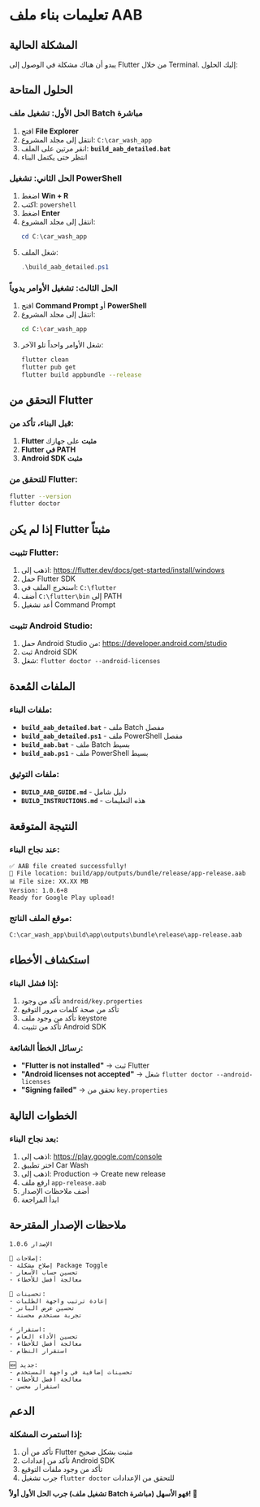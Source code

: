 # تعليمات بناء ملف AAB

## المشكلة الحالية
يبدو أن هناك مشكلة في الوصول إلى Flutter من خلال Terminal. إليك الحلول:

## الحلول المتاحة

### الحل الأول: تشغيل ملف Batch مباشرة
1. افتح **File Explorer**
2. انتقل إلى مجلد المشروع: `C:\car_wash_app`
3. انقر مرتين على الملف: **`build_aab_detailed.bat`**
4. انتظر حتى يكتمل البناء

### الحل الثاني: تشغيل PowerShell
1. اضغط **Win + R**
2. اكتب: `powershell`
3. اضغط **Enter**
4. انتقل إلى مجلد المشروع:
   ```powershell
   cd C:\car_wash_app
   ```
5. شغل الملف:
   ```powershell
   .\build_aab_detailed.ps1
   ```

### الحل الثالث: تشغيل الأوامر يدوياً
1. افتح **Command Prompt** أو **PowerShell**
2. انتقل إلى مجلد المشروع:
   ```bash
   cd C:\car_wash_app
   ```
3. شغل الأوامر واحداً تلو الآخر:
   ```bash
   flutter clean
   flutter pub get
   flutter build appbundle --release
   ```

## التحقق من Flutter

### قبل البناء، تأكد من:
1. **Flutter مثبت** على جهازك
2. **Flutter في PATH**
3. **Android SDK مثبت**

### للتحقق من Flutter:
```bash
flutter --version
flutter doctor
```

## إذا لم يكن Flutter مثبتاً

### تثبيت Flutter:
1. اذهب إلى: https://flutter.dev/docs/get-started/install/windows
2. حمل Flutter SDK
3. استخرج الملف في: `C:\flutter`
4. أضف `C:\flutter\bin` إلى PATH
5. أعد تشغيل Command Prompt

### تثبيت Android Studio:
1. حمل Android Studio من: https://developer.android.com/studio
2. ثبت Android SDK
3. شغل: `flutter doctor --android-licenses`

## الملفات المُعدة

### ملفات البناء:
- **`build_aab_detailed.bat`** - ملف Batch مفصل
- **`build_aab_detailed.ps1`** - ملف PowerShell مفصل
- **`build_aab.bat`** - ملف Batch بسيط
- **`build_aab.ps1`** - ملف PowerShell بسيط

### ملفات التوثيق:
- **`BUILD_AAB_GUIDE.md`** - دليل شامل
- **`BUILD_INSTRUCTIONS.md`** - هذه التعليمات

## النتيجة المتوقعة

### عند نجاح البناء:
```
✅ AAB file created successfully!
📁 File location: build/app/outputs/bundle/release/app-release.aab
📊 File size: XX.XX MB
Version: 1.0.6+8
Ready for Google Play upload!
```

### موقع الملف الناتج:
```
C:\car_wash_app\build\app\outputs\bundle\release\app-release.aab
```

## استكشاف الأخطاء

### إذا فشل البناء:
1. تأكد من وجود `android/key.properties`
2. تأكد من صحة كلمات مرور التوقيع
3. تأكد من وجود ملف keystore
4. تأكد من تثبيت Android SDK

### رسائل الخطأ الشائعة:
- **"Flutter is not installed"** → ثبت Flutter
- **"Android licenses not accepted"** → شغل `flutter doctor --android-licenses`
- **"Signing failed"** → تحقق من `key.properties`

## الخطوات التالية

### بعد نجاح البناء:
1. اذهب إلى: https://play.google.com/console
2. اختر تطبيق Car Wash
3. اذهب إلى: Production → Create new release
4. ارفع ملف `app-release.aab`
5. أضف ملاحظات الإصدار
6. ابدأ المراجعة

## ملاحظات الإصدار المقترحة
```
الإصدار 1.0.6

🔧 إصلاحات:
- إصلاح مشكلة Package Toggle
- تحسين حساب الأسعار
- معالجة أفضل للأخطاء

🎨 تحسينات:
- إعادة ترتيب واجهة الطلبات
- تحسين عرض البانر
- تجربة مستخدم محسنة

⚡ استقرار:
- تحسين الأداء العام
- معالجة أفضل للأخطاء
- استقرار النظام

🆕 جديد:
- تحسينات إضافية في واجهة المستخدم
- معالجة أفضل للأخطاء
- استقرار محسن
```

## الدعم

### إذا استمرت المشكلة:
1. تأكد من أن Flutter مثبت بشكل صحيح
2. تأكد من إعدادات Android SDK
3. تأكد من وجود ملفات التوقيع
4. جرب تشغيل `flutter doctor` للتحقق من الإعدادات

**جرب الحل الأول أولاً (تشغيل ملف Batch مباشرة) فهو الأسهل! 🚀** 